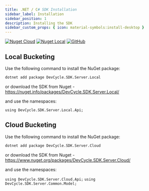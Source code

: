 ```yaml
---
title: .NET / C# SDK Installation
sidebar_label: Installation
sidebar_position: 1
description: Installing the SDK
sidebar_custom_props: { icon: material-symbols:install-desktop }
---
```


[![Nuget Cloud](https://badgen.net/nuget/v/DevCycle.SDK.Server.Cloud)](https://www.nuget.org/packages/DevCycle.SDK.Server.Cloud/)
[![Nuget Local](https://badgen.net/nuget/v/DevCycle.SDK.Server.Cloud)](https://www.nuget.org/packages/DevCycle.SDK.Server.Local/)
[![GitHub](https://img.shields.io/github/stars/devcyclehq/dotnet-server-sdk.svg?style=social&label=Star&maxAge=2592000)](https://github.com/DevCycleHQ/dotnet-server-sdk)

## Local Bucketing

[//]: # 'wizard-install-start'

Use the following command to install the NuGet package:
```bash
dotnet add package DevCycle.SDK.Server.Local
```

or download the SDK from Nuget - https://nuget.info/packages/DevCycle.SDK.Server.Local/

and use the namespaces:

`using DevCycle.SDK.Server.Local.Api;`

[//]: # 'wizard-install-end'

## Cloud Bucketing

Use the following command to install the NuGet package:
```bash
dotnet add package DevCycle.SDK.Server.Cloud
```

or download the SDK from Nuget - https://www.nuget.org/packages/DevCycle.SDK.Server.Cloud/

and use the namespaces:

`using DevCycle.SDK.Server.Cloud.Api;`
`using DevCycle.SDK.Server.Common.Model;`
